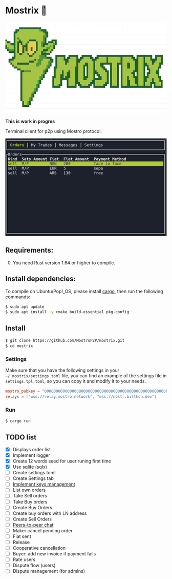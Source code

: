 # Mostrix 🧌

![Mostro-logo](static/logo.png)

**This is work in progres**

Terminal client for p2p using Mostro protocol.

![tui](static/mostrix.png)

## Requirements:

0. You need Rust version 1.64 or higher to compile.

## Install dependencies:

To compile on Ubuntu/Pop!\_OS, please install [cargo](https://www.rust-lang.org/tools/install), then run the following commands:

```bash
$ sudo apt update
$ sudo apt install -y cmake build-essential pkg-config
```

## Install

```bash
$ git clone https://github.com/MostroP2P/mostrix.git
$ cd mostrix
```

### Settings

Make sure that you have the following settings in your `~/.mostrix/settings.toml` file, you can find an example of the settings file in `settings.tpl.toml`, so you can copy it and modify it to your needs.

```toml
mostro_pubkey = "0000000000000000000000000000000000000000000000000000000000000000"
relays = ["wss://relay.mostro.network", "wss://nostr.bilthon.dev"]
```

### Run

```bash
$ cargo run
```

## TODO list
- [x] Displays order list
- [x] Implement logger
- [x] Create 12 words seed for user runing first time
- [x] Use sqlite (sqlx)
- [ ] Create settings.toml
- [ ] Create Settings tab
- [ ] [Implement keys management](https://mostro.network/protocol/key_management.html)
- [ ] List own orders
- [ ] Take Sell orders
- [ ] Take Buy orders
- [ ] Create Buy Orders
- [ ] Create buy orders with LN address
- [ ] Create Sell Orders
- [ ] [Peers-to-peer chat](https://mostro.network/protocol/chat.html)
- [ ] Maker cancel pending order
- [ ] Fiat sent
- [ ] Release
- [ ] Cooperative cancellation
- [ ] Buyer: add new invoice if payment fails
- [ ] Rate users
- [ ] Dispute flow (users)
- [ ] Dispute management (for admins)
